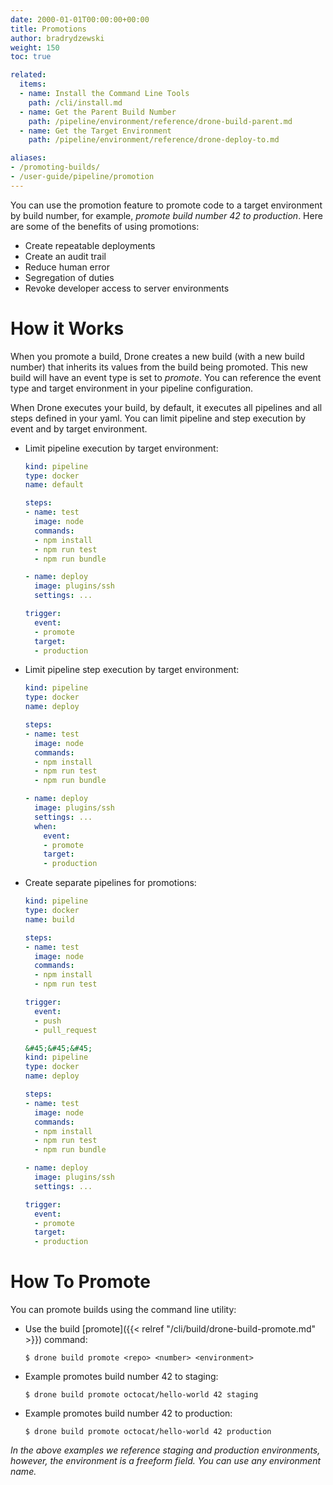 ```yaml
---
date: 2000-01-01T00:00:00+00:00
title: Promotions
author: bradrydzewski
weight: 150
toc: true

related:
  items:
  - name: Install the Command Line Tools
    path: /cli/install.md
  - name: Get the Parent Build Number
    path: /pipeline/environment/reference/drone-build-parent.md
  - name: Get the Target Environment
    path: /pipeline/environment/reference/drone-deploy-to.md

aliases:
- /promoting-builds/
- /user-guide/pipeline/promotion
---
```


You can use the promotion feature to promote code to a target environment by build number, for example,  _promote build number 42 to production_. Here are some of the benefits of using promotions:

* Create repeatable deployments
* Create an audit trail
* Reduce human error
* Segregation of duties
* Revoke developer access to server environments

# How it Works

When you promote a build, Drone creates a new build (with a new build number) that inherits its values from the build being promoted. This new build will have an event type is set to _promote_. You can reference the event type and target environment in your pipeline configuration.

When Drone executes your build, by default, it executes all pipelines and all steps defined in your yaml. You can limit pipeline and step execution by event and by target environment.

* Limit pipeline execution by target environment:

  ```yaml {linenos="table",hl_lines=["17-21"]}
  kind: pipeline
  type: docker
  name: default

  steps:
  - name: test
    image: node
    commands:
    - npm install
    - npm run test
    - npm run bundle

  - name: deploy
    image: plugins/ssh
    settings: ...

  trigger:
    event:
    - promote
    target:
    - production
  ```

* Limit pipeline step execution by target environment:

  ```yaml {linenos="table",hl_lines=["16-20"]}
  kind: pipeline
  type: docker
  name: deploy

  steps:
  - name: test
    image: node
    commands:
    - npm install
    - npm run test
    - npm run bundle

  - name: deploy
    image: plugins/ssh
    settings: ...
    when:
      event:
      - promote
      target:
      - production
  ```

* Create separate pipelines for promotions:

  ```yaml {linenos="table",hl_lines=["12-15","34-38"]}
  kind: pipeline
  type: docker
  name: build
  
  steps:
  - name: test
    image: node
    commands:
    - npm install
    - npm run test

  trigger:
    event:
    - push
    - pull_request
  
  &#45;&#45;&#45;
  kind: pipeline
  type: docker
  name: deploy

  steps:
  - name: test
    image: node
    commands:
    - npm install
    - npm run test
    - npm run bundle

  - name: deploy
    image: plugins/ssh
    settings: ...

  trigger:
    event:
    - promote
    target:
    - production
  ```

# How To Promote

You can promote builds using the command line utility:

* Use the build [promote]({{< relref "/cli/build/drone-build-promote.md" >}}) command:

    ```
    $ drone build promote <repo> <number> <environment>
    ```
* Example promotes build number 42 to staging:

    ```
    $ drone build promote octocat/hello-world 42 staging
    ```
* Example promotes build number 42 to production:

    ```
    $ drone build promote octocat/hello-world 42 production
    ```

_In the above examples we reference staging and production environments, however, the environment is a freeform field. You can use any environment name._
